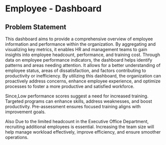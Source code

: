 # Employee - Dashboard

## Problem Statement

This dashboard aims to provide a comprehensive overview of employee information and performance within the organization. By aggregating and visualizing key metrics, it enables HR and management teams to gain insights into employee headcount, performance, and training cost. Through data on employee performance indicators, the dashboard helps identify patterns and areas needing attention. It allows for a better understanding of employee status, areas of dissatisfaction, and factors contributing to productivity or inefficiency. By utilizing this dashboard, the organization can proactively address concerns, enhance employee experience, and optimize processes to foster a more productive and satisfied workforce.


Since,Low performance scores suggest a need for increased training. Targeted programs can enhance skills, address weaknesses, and boost productivity. Pre-assessment ensures focused training aligns with improvement goals. 

Also Due to the limited headcount in the Executive Office Department, recruiting additional employees is essential. Increasing the team size will help manage workload effectively, improve efficiency, and ensure smoother operations.

